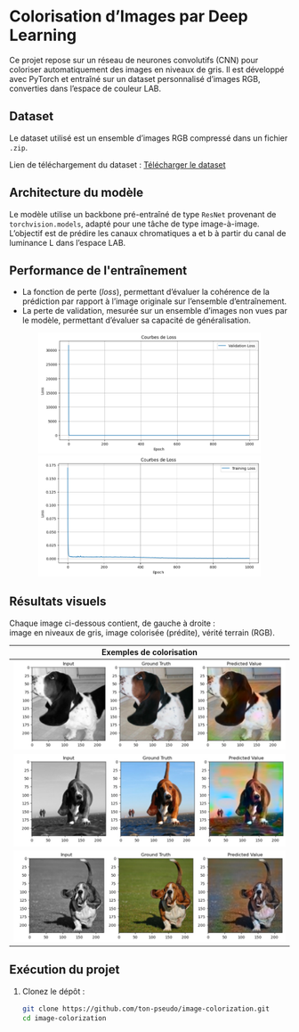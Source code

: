 # Colorisation d’Images par Deep Learning

Ce projet repose sur un réseau de neurones convolutifs (CNN) pour coloriser automatiquement des images en niveaux de gris. Il est développé avec PyTorch et entraîné sur un dataset personnalisé d’images RGB, converties dans l’espace de couleur LAB.

## Dataset

Le dataset utilisé est un ensemble d’images RGB compressé dans un fichier `.zip`.

Lien de téléchargement du dataset : [Télécharger le dataset](https://www.kaggle.com/datasets/tanlikesmath/the-oxfordiiit-pet-dataset)  




## Architecture du modèle

Le modèle utilise un backbone pré-entraîné de type `ResNet` provenant de `torchvision.models`, adapté pour une tâche de type image-à-image. L’objectif est de prédire les canaux chromatiques a et b à partir du canal de luminance L dans l’espace LAB.

## Performance de l'entraînement

- La fonction de perte (*loss*), permettant d’évaluer la cohérence de la prédiction par rapport à l’image originale sur l’ensemble d’entraînement.
- La perte de validation, mesurée sur un ensemble d’images non vues par le modèle, permettant d’évaluer sa capacité de généralisation.

<center>
<img src="images_courbes/loss_curve.png" alt="Courbe de perte" width="400"/>
<img src="images_courbes/validation_curve.png" alt="Courbe de gain" width="400"/>
</center>

## Résultats visuels

Chaque image ci-dessous contient, de gauche à droite :  
image en niveaux de gris, image colorisée (prédite), vérité terrain (RGB).

| Exemples de colorisation |
|---------------------------|
| ![](images_exemples/6.jpg) |
| ![](images_exemples/7.jpg) |
| ![](images_exemples/8.jpg) |

## Exécution du projet

1. Clonez le dépôt :
   ```bash
   git clone https://github.com/ton-pseudo/image-colorization.git
   cd image-colorization
